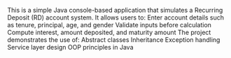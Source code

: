 This is a simple Java console-based application that simulates a Recurring Deposit (RD) account system.
It allows users to:
Enter account details such as tenure, principal, age, and gender
Validate inputs before calculation
Compute interest, amount deposited, and maturity amount
The project demonstrates the use of:
Abstract classes
Inheritance
Exception handling
Service layer design
OOP principles in Java
